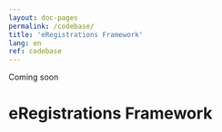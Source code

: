 ```yaml
---
layout: doc-pages
permalink: /codebase/
title: 'eRegistrations Framework'
lang: en
ref: codebase
---
```


<span class="label label-info">Coming soon</span>

# eRegistrations Framework
